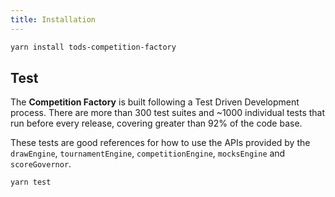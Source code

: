 ```yaml
---
title: Installation
---
```


```sh
yarn install tods-competition-factory
```

## Test

The **Competition Factory** is built following a Test Driven Development process. There are more than 300 test suites and ~1000 individual tests that run before every release, covering greater than 92% of the code base.

These tests are good references for how to use the APIs provided by the `drawEngine`, `tournamentEngine`, `competitionEngine`, `mocksEngine` and `scoreGovernor`.

```sh
yarn test
```
